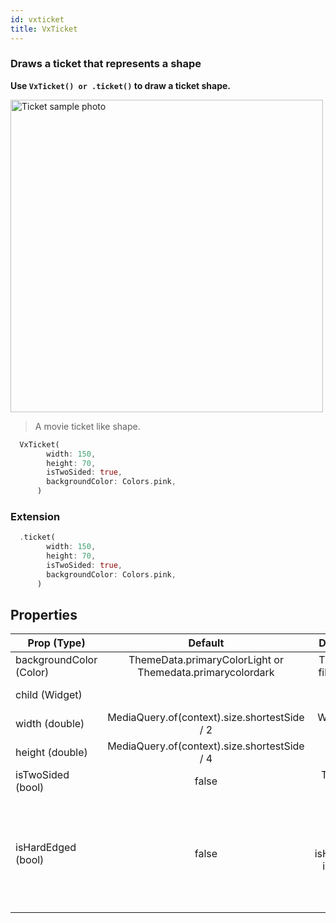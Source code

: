 ```yaml
---
id: vxticket
title: VxTicket
---
```


### Draws a ticket that represents a shape

**Use `VxTicket() or .ticket()` to draw a ticket shape.**

<img src="https://i.imgur.com/NXg6iio.png" alt="Ticket sample photo" height="500"/>

> A movie ticket like shape.

```dart
  VxTicket(
        width: 150,
        height: 70,
        isTwoSided: true,
        backgroundColor: Colors.pink,
      )
```

### Extension

```dart
  .ticket(
        width: 150,
        height: 70,
        isTwoSided: true,
        backgroundColor: Colors.pink,
      )
```

## Properties

| Prop (Type)             |                          Default                          |                                                                                  Description |
| ----------------------- | :-------------------------------------------------------: | -------------------------------------------------------------------------------------------: |
| backgroundColor (Color) | ThemeData.primaryColorLight or Themedata.primarycolordark |                                                                 The color to fill the ticket |
| child (Widget)          |                                                           |                                                                             Any child widget |
| width (double)          |       MediaQuery.of(context).size.shortestSide / 2        |                                                                          Width of the ticket |
| height (double)         |       MediaQuery.of(context).size.shortestSide / 4        |                                                                         Height of the ticket |
| isTwoSided (bool)       |                           false                           |                                                                      Ticket style both sides |
| isHardEdged (bool)      |                           false                           | The ticket type is by default curvish. If isHardEdged is true then it will be pointed edged. |
